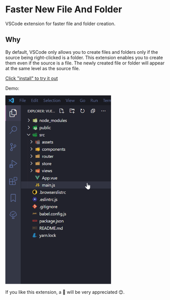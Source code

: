 # Faster New File And Folder

VSCode extension for faster file and folder creation.

## Why

By default, VSCode only allows you to create files and folders only if the source being right-clicked is a folder. This extension enables you to create them even if the source is a file. The newly created file or folder will appear at the same level as the source file.

[Click "install" to try it out](https://marketplace.visualstudio.com/items?itemName=wenfang.faster-new)

Demo:

<img src="./images/demo.gif" alt="Extension Demo" width="330" />

If you like this extension, a 🌟 will be very appreciated 😊.
